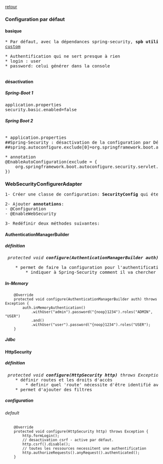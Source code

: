 ##

[retour](../../index-sp-security.md)

### Configuration par défaut

#### basique

<pre>
* Par défaut, avec la dépendances spring-security, <b>spb utilise la configuration basique</b>
<a href="https://www.baeldung.com/spring-boot-security-autoconfiguration" target="_blank">custom</a>

* Authentification qui ne sert presque à rien
* login : user
* password: celui générer dans la console

</pre>

#### désactivation

##### Spring-Boot 1

<pre>
application.properties
security.basic.enabled=false
</pre>

##### Spring Boot 2

<pre>

* application.properties
##Spring-Security : désactivation de la configuration par Défaut
##spring.autoconfigure.exclude[0]=org.springframework.boot.autoconfigure.security.servlet.SecurityAutoConfiguration

* annotation
@EnableAutoConfiguration(exclude = {
    org.springframework.boot.autoconfigure.security.servlet.SecurityAutoConfiguration.class
})
</pre>

### WebSecurityConfigurerAdapter

<pre>
1- Créer une classe de configuration: <b>SecurityConfig</b> qui étend <b>WebSecurityConfigurerAdapter</b>

2- Ajouter <b>annotations</b>: 
- @Configuration 
- @EnableWebSecurity
	
3- Redéfinir deux méthodes suivantes:
</pre>

#### AuthenticationManagerBuilder

##### définition

<pre>
<i> protected void <b>configure(AuthenticationManagerBuilder auth)</b> throws Exception</i>

	* permet de faire la configuration pour l'authentification
		* indiquer à Spring-Security comment il va chercher les utilisateurs et les roles
</pre>

##### In-Memory

```
    @Override
    protected void configure(AuthenticationManagerBuilder auth) throws Exception {
        auth.inMemoryAuthentication()
            .withUser("admin").password("{noop}1234").roles("ADMIN", "USER")
            .and()
            .withUser("user").password("{noop}1234").roles("USER");
    }
```

##### Jdbc

#### HttpSecurity

##### définition

<pre>
<i> protected void <b>configure(HttpSecurity http)</b> throws Exception </i>
	* définir routes et les droits d'accès
		* definir quel 'route' nécessite d'être identifié avec quel utilisateur
	* permet d'ajouter des filtres
</pre>

##### configuration

###### default

```
    @Override
    protected void configure(HttpSecurity http) throws Exception {
        http.formLogin();
        // desactivation csrf - active par défaut.
        http.csrf().disable();
        // toutes les ressources necessitent une authentification
        http.authorizeRequests().anyRequest().authenticated();
    }
```
